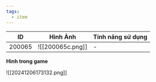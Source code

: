 ```yaml
---
tags:
  - item
---
```


| ID     | Hình Ảnh         | Tính năng sử dụng |
| ------ | ---------------- | ----------------- |
| 200065 | ![[200065c.png]] | -                 |
**Hình trong game**

![[20241206173132.png]]